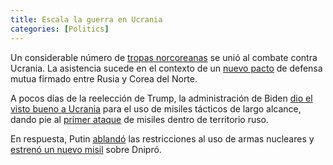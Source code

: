 ```yaml
---
title: Escala la guerra en Ucrania
categories: [Politics]
---
```


Un considerable número de [tropas norcoreanas](https://www.aljazeera.com/news/2024/11/13/what-do-we-know-about-the-north-korean-troops-joining-russias-war)
se unió al combate contra Ucrania. La asistencia sucede en el contexto 
de un [nuevo pacto](https://www.aljazeera.com/news/2024/11/12/north-korea-ratifies-landmark-mutual-defence-treaty-with-russia) de defensa mutua firmado entre Rusia y Corea del Norte.

A pocos días de la reelección de Trump, la administración de Biden 
[dio el visto bueno a Ucrania](https://www.aljazeera.com/news/2024/11/20/biden-has-pivoted-to-allow-ukraine-to-use-us-missiles-in-russia-why-now)
para el uso de misiles tácticos de largo alcance, dando pie al 
[primer ataque](https://www.bbc.com/news/articles/c0mzjm7knw7o) de misiles dentro 
de territorio ruso.

En respuesta, Putin [ablandó](https://www.aljazeera.com/program/newsfeed/2024/11/19/could-russias-loosened-nuclear-doctrine-lead-to-a-test-detonation) las restricciones al uso 
de armas nucleares y [estrenó un nuevo misil](https://www.bbc.com/news/articles/cy4n9vgwnnyo) 
sobre Dnipró.






